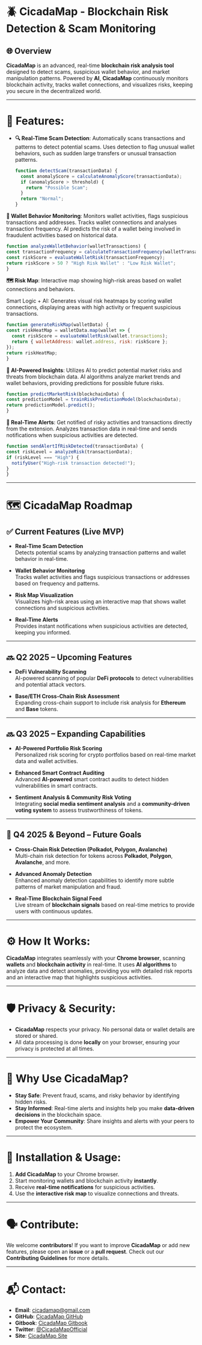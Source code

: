 # 🪲 **CicadaMap** - Blockchain Risk Detection & Scam Monitoring

## 🌐 **Overview**

**CicadaMap** is an advanced, real-time **blockchain risk analysis tool** designed to detect scams, suspicious wallet behavior, and market manipulation patterns. Powered by **AI**, **CicadaMap** continuously monitors blockchain activity, tracks wallet connections, and visualizes risks, keeping you secure in the decentralized world.


---
# 🚀 **Features:**

- **🔍 Real-Time Scam Detection**: Automatically scans transactions and patterns to detect potential scams. Uses detection to flag unusual wallet behaviors, such as sudden large transfers or unusual transaction patterns.

  ```javascript
  function detectScam(transactionData) {
    const anomalyScore = calculateAnomalyScore(transactionData);
    if (anomalyScore > threshold) {
      return "Possible Scam";
    }
    return "Normal";
  }
  ```
**👛 Wallet Behavior Monitoring**: Monitors wallet activities, flags suspicious transactions and addresses. Tracks wallet connections and analyses transaction frequency. AI predicts the risk of a wallet being involved in fraudulent activities based on historical data.


  ```javascript
function analyzeWalletBehavior(walletTransactions) {
  const transactionFrequency = calculateTransactionFrequency(walletTransactions);
  const riskScore = evaluateWalletRisk(transactionFrequency);
  return riskScore > 50 ? "High Risk Wallet" : "Low Risk Wallet";
}
  ```
**🗺️ Risk Map**: Interactive map showing high-risk areas based on wallet connections and behaviors.

Smart Logic + AI:
Generates visual risk heatmaps by scoring wallet connections, displaying areas with high activity or frequent suspicious transactions.

  ```javascript
function generateRiskMap(walletData) {
  const riskHeatMap = walletData.map(wallet => {
    const riskScore = evaluateWalletRisk(wallet.transactions);
    return { walletAddress: wallet.address, risk: riskScore };
  });
  return riskHeatMap;
}
  ```
**🤖 AI-Powered Insights**: Utilizes AI to predict potential market risks and threats from blockchain data. AI algorithms analyze market trends and wallet behaviors, providing predictions for possible future risks.


  ```javascript
function predictMarketRisk(blockchainData) {
  const predictionModel = trainRiskPredictionModel(blockchainData);
  return predictionModel.predict();
}
  ```
**🔔 Real-Time Alerts**: Get notified of risky activities and transactions directly from the extension. Analyzes transaction data in real-time and sends notifications when suspicious activities are detected.


  ```javascript
function sendAlertIfRiskDetected(transactionData) {
  const riskLevel = analyzeRisk(transactionData);
  if (riskLevel === "High") {
    notifyUser("High-risk transaction detected!");
  }
}
  ```
---

# 🗺️ CicadaMap Roadmap

## ✅ **Current Features (Live MVP)**

- **Real-Time Scam Detection**  
  Detects potential scams by analyzing transaction patterns and wallet behavior in real-time.

- **Wallet Behavior Monitoring**  
  Tracks wallet activities and flags suspicious transactions or addresses based on frequency and patterns.

- **Risk Map Visualization**  
  Visualizes high-risk areas using an interactive map that shows wallet connections and suspicious activities.

- **Real-Time Alerts**  
  Provides instant notifications when suspicious activities are detected, keeping you informed.

---

## 🔜 **Q2 2025 – Upcoming Features**

- **DeFi Vulnerability Scanning**  
  AI-powered scanning of popular **DeFi protocols** to detect vulnerabilities and potential attack vectors.

- **Base/ETH Cross-Chain Risk Assessment**  
  Expanding cross-chain support to include risk analysis for **Ethereum** and **Base** tokens.

---

## 🔜 **Q3 2025 – Expanding Capabilities**

- **AI-Powered Portfolio Risk Scoring**  
  Personalized risk scoring for crypto portfolios based on real-time market data and wallet activities.

- **Enhanced Smart Contract Auditing**  
  Advanced **AI-powered** smart contract audits to detect hidden vulnerabilities in smart contracts.

- **Sentiment Analysis & Community Risk Voting**  
  Integrating **social media sentiment analysis** and a **community-driven voting system** to assess trustworthiness of tokens.

---

## 🚧 **Q4 2025 & Beyond – Future Goals**

- **Cross-Chain Risk Detection (Polkadot, Polygon, Avalanche)**  
  Multi-chain risk detection for tokens across **Polkadot**, **Polygon**, **Avalanche**, and more.

- **Advanced Anomaly Detection**  
  Enhanced anomaly detection capabilities to identify more subtle patterns of market manipulation and fraud.

- **Real-Time Blockchain Signal Feed**  
  Live stream of **blockchain signals** based on real-time metrics to provide users with continuous updates.


---

# ⚙️ **How It Works**:

**CicadaMap** integrates seamlessly with your **Chrome browser**, scanning **wallets** and **blockchain activity** in real-time. It uses **AI algorithms** to analyze data and detect anomalies, providing you with detailed risk reports and an interactive map that highlights suspicious activities.


---
# 🛡️ **Privacy & Security**:

- **CicadaMap** respects your privacy. No personal data or wallet details are stored or shared.
- All data processing is done **locally** on your browser, ensuring your privacy is protected at all times.


---
# 🌟 **Why Use CicadaMap?**

- **Stay Safe**: Prevent fraud, scams, and risky behavior by identifying hidden risks.
- **Stay Informed**: Real-time alerts and insights help you make **data-driven decisions** in the blockchain space.
- **Empower Your Community**: Share insights and alerts with your peers to protect the ecosystem.


---
# 🔧 **Installation & Usage**:

1. **Add CicadaMap** to your Chrome browser.
2. Start monitoring wallets and blockchain activity **instantly**.
3. Receive **real-time notifications** for suspicious activities.
4. Use the **interactive risk map** to visualize connections and threats.


---
# 🗣️ **Contribute**:

We welcome **contributors**! If you want to improve **CicadaMap** or add new features, please open an **issue** or a **pull request**. Check out our **Contributing Guidelines** for more details.


---
# 📬 **Contact**:

- **Email**: cicadamap@gmail.com
- **GitHub**: [CicadaMap GitHub](https://github.com/CicadaMap)
- **Gitbook**: [CicadaMap Gitbook](https://cicadametrics.gitbook.io/cicadametrics)
- **Twitter**: [@CicadaMapOfficial]([https://twitter.com/CicadaMap](https://x.com/Cicadamap))
- **Site**: [CicadaMap Site](https://discord.gg/YourInvite)
